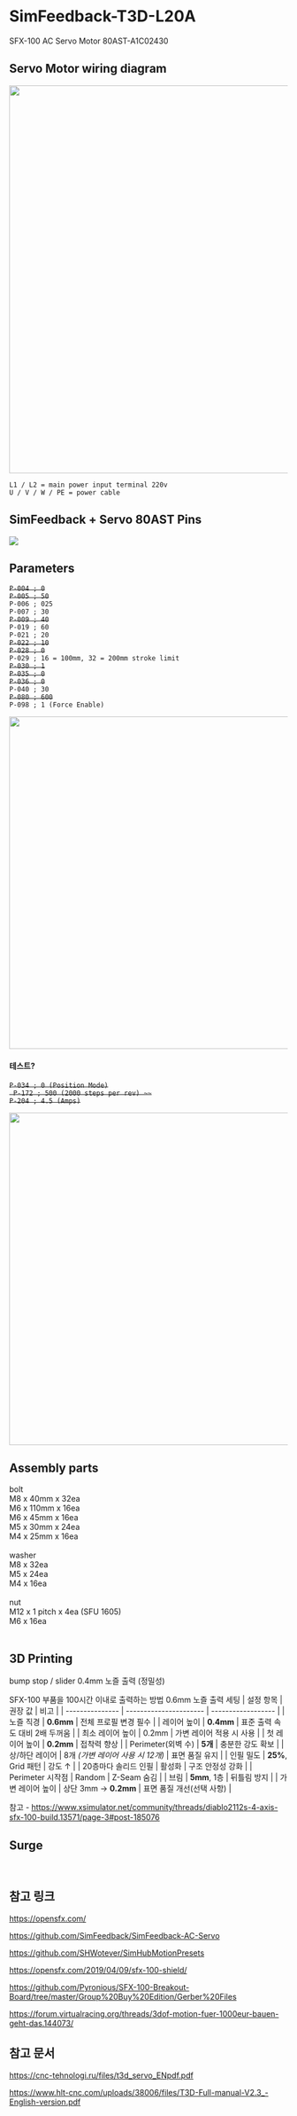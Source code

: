 # SimFeedback-T3D-L20A
SFX-100 AC Servo Motor 80AST-A1C02430




## Servo Motor wiring diagram

<img src="https://github.com/degul/SimFeedback-T3D-L20A/raw/main/images/servo_1.png" alt="" width="700">

` L1 / L2 = main power input terminal 220v  `<br>
` U / V / W / PE = power cable  `<br>




## SimFeedback + Servo 80AST Pins

![](https://github.com/degul/SimFeedback-T3D-L20A/raw/main/images/pins_1.png)




## Parameters

~~` P-004 ; 0 `~~ <br>
~~` P-005 ; 50 `~~ <br>
` P-006 ; 025 ` <br>
` P-007 ; 30 ` <br>
~~` P-009 ; 40 `~~ <br>
` P-019 ; 60 ` <br>
` P-021 ; 20 ` <br>
~~` P-022 ; 10 `~~ <br>
~~` P-028 ; 0 `~~ <br>
` P-029 ; 16 = 100mm, 32 = 200mm stroke limit ` <br>
~~` P-030 ; 1 `~~ <br>
~~` P-035 ; 0 `~~ <br>
~~` P-036 ; 0 `~~ <br>
` P-040 ; 30 ` <br>
~~` P-080 ; 600 `~~ <br>
` P-098 ; 1 (Force Enable) `<br>

<img src="https://github.com/degul/SimFeedback-T3D-L20A/raw/main/images/parameter_1.png" alt="" width="600">


#### 테스트?
~~` P-034 ; 0 (Position Mode) `~~ <br>
~~` P-172 ; 500 (2000 steps per rev) ~~`~~<br>
~~` P-204 ; 4.5 (Amps) `~~<br>

<img src="https://github.com/degul/SimFeedback-T3D-L20A/raw/main/images/parameter_2.png" alt="" width="600">



## Assembly parts
bolt <br>
M8 x 40mm x 32ea <br>
M6 x 110mm x 16ea <br>
M6 x 45mm x 16ea <br>
M5 x 30mm x 24ea <br>
M4 x 25mm x 16ea <br>
 <br>
washer <br>
M8 x 32ea <br>
M5 x 24ea <br>
M4 x 16ea <br>
 <br>
nut <br>
M12 x 1 pitch x 4ea (SFU 1605) <br>
M6 x 16ea <br>
 <br>




## 3D Printing

bump stop / slider 0.4mm 노즐 출력 (정밀성)

SFX-100 부품을 100시간 이내로 출력하는 방법
0.6mm 노즐 출력 세팅
| 설정 항목           | 권장 값                   | 비고                 |
| --------------- | ---------------------- | ------------------ |
| 노즐 직경           | **0.6mm**              | 전체 프로필 변경 필수       |
| 레이어 높이          | **0.4mm**              | 표준 출력 속도 대비 2배 두꺼움 |
| 최소 레이어 높이       | 0.2mm                  | 가변 레이어 적용 시 사용     |
| 첫 레이어 높이        | **0.2mm**              | 접착력 향상             |
| Perimeter(외벽 수) | **5개**                 | 충분한 강도 확보          |
| 상/하단 레이어        | 8개 *(가변 레이어 사용 시 12개)* | 표면 품질 유지           |
| 인필 밀도           | **25%**, Grid 패턴       | 강도 ↑               |
| 20층마다 솔리드 인필    | 활성화                    | 구조 안정성 강화          |
| Perimeter 시작점   | Random                 | Z-Seam 숨김          |
| 브림              | **5mm**, 1층            | 뒤틀림 방지             |
| 가변 레이어 높이       | 상단 3mm → **0.2mm**     | 표면 품질 개선(선택 사항)    |


참고 - https://www.xsimulator.net/community/threads/diablo2112s-4-axis-sfx-100-build.13571/page-3#post-185076





## Surge

<img src="https://github.com/degul/SimFeedback-T3D-L20A/raw/main/images/surge_HGW20CA.png" alt="">
<img src="https://github.com/degul/SimFeedback-T3D-L20A/raw/main/images/HGW20CC_DIM.png" alt="">




## 참고 링크

https://opensfx.com/

https://github.com/SimFeedback/SimFeedback-AC-Servo

https://github.com/SHWotever/SimHubMotionPresets

https://opensfx.com/2019/04/09/sfx-100-shield/

https://github.com/Pyronious/SFX-100-Breakout-Board/tree/master/Group%20Buy%20Edition/Gerber%20Files

https://forum.virtualracing.org/threads/3dof-motion-fuer-1000eur-bauen-geht-das.144073/



## 참고 문서

https://cnc-tehnologi.ru/files/t3d_servo_ENpdf.pdf

https://www.hlt-cnc.com/uploads/38006/files/T3D-Full-manual-V2.3_-English-version.pdf


<img src="https://github.com/degul/SimFeedback-T3D-L20A/raw/main/images/mm.png" alt="">

